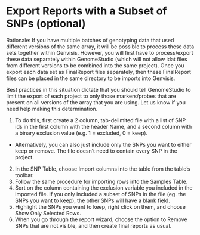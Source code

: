 # Export Reports with a Subset of SNPs (optional)

Rationale: If you have multiple batches of genotyping data that used different versions of the same array, it will be possible to process these data sets together within Genvisis. However, you will first have to process/export these data separately within GenomeStudio (which will not allow idat files from different versions to be combined into the same project). Once you export each data set as FinalReport files separately, then these FinalReport files can be placed in the same directory to be imports into Genvisis. 

Best practices in this situation dictate that you should tell GenomeStudio to limit the export of each project to only those markers/probes that are present on all versions of the array that you are using. Let us know if you need help making this determination.

1. To do this, first create a 2 column, tab-delimited file with a list of SNP ids in the first column with the header Name, and a second column with a binary exclusion value (e.g. 1 = excluded, 0 = keep).
- Alternatively, you can also just include only the SNPs you want to either keep or remove. The file doesn’t need to contain every SNP in the project.
2. In the SNP Table, choose Import columns into the table from the table’s toolbar.
3. Follow the same procedure for importing rows into the Samples Table.
4. Sort on the column containing the exclusion variable you included in the imported file. If you only included a subset of SNPs in the file (eg. the SNPs you want to keep), the other SNPs will have a blank field.
5. Highlight the SNPs you want to keep, right click on them, and choose Show Only Selected Rows.
6. When you go through the report wizard, choose the option to Remove SNPs that are not visible, and then create final reports as usual.

